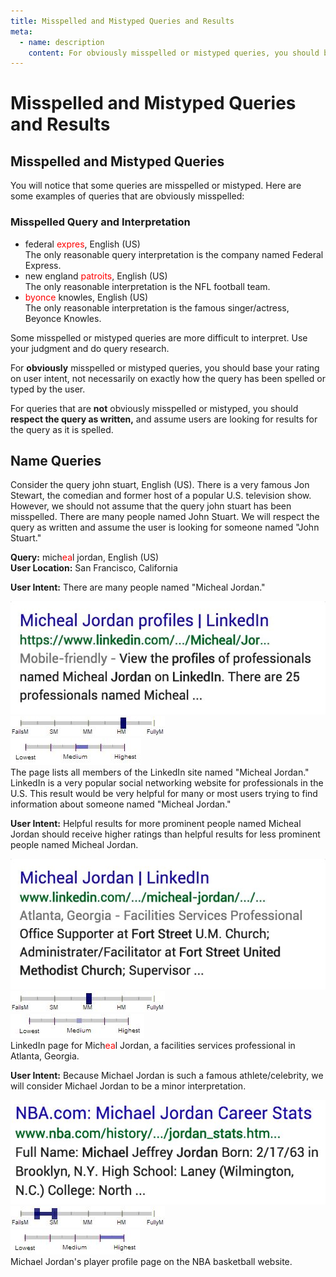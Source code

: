 ```yaml
---
title: Misspelled and Mistyped Queries and Results
meta:
  - name: description
    content: For obviously misspelled or mistyped queries, you should base your rating on user intent, not necessarily on exactly how the query has been spelled or typed by the user. For queries that are not obviously misspelled or mistyped, respect the query as written, and assume users are looking for results for the query as it is spelled.
---
```


# Misspelled and Mistyped Queries and Results

## Misspelled and Mistyped Queries

You will notice that some queries are misspelled or mistyped. Here are some examples of queries that are obviously misspelled:

### Misspelled Query and Interpretation

- <span class="query">federal <span style="color:red">expres</span></span>, English (US)  
  The only reasonable query interpretation is the company named Federal Express.
- <span class="query">new england <span style="color:red">patroits</span></span>, English (US)  
  The only reasonable interpretation is the NFL football team.
- <span class="query"><span style="color:red">byonce</span> knowles</span>, English (US)  
  The only reasonable interpretation is the famous singer/actress, Beyonce Knowles.

Some misspelled or mistyped queries are more difficult to interpret. Use your judgment and do query research.

For **obviously** misspelled or mistyped queries, you should base your rating on user intent, not necessarily on exactly how the query has been spelled or typed by the user.

For queries that are **not** obviously misspelled or mistyped, you should **respect the query as written,** and assume users are looking for results for the query as it is spelled.

## Name Queries

Consider the query <span class="query">john stuart</span>, English (US). There is a very famous Jon Stewart, the comedian and former host of a popular U.S. television show. However, we should not assume that the query <span class="query">john stuart</span> has been misspelled. There are many people named John Stuart. We will respect the query as written and assume the user is looking for someone named "John Stuart."

<div class="examples">
<div class="example">

**Query:** <span class="query">mich<span style="color: red">ea</span>l jordan</span>, English (US)  
**User Location:** San Francisco, California

<div class="results">
<div class="result">

**User Intent:** There are many people named "Micheal Jordan."

![](../images/img750.jpg)  
![needs met scale - highly meets](../images/hm.jpg)  
![page quality scale - medium - narrow range](../images/medium-narrow.jpg)  
The page lists all members of the LinkedIn site named "Micheal Jordan." LinkedIn is a very popular social networking website for professionals in the U.S. This result would be very helpful for many or most users trying to find information about someone named "Micheal Jordan."

</div>
<div class="result">

**User Intent:** Helpful results for more prominent people named Micheal Jordan should receive higher ratings than helpful results for less prominent people named Micheal Jordan.

![](../images/img753.jpg)  
![needs met scale - moderately meets](../images/mm.jpg)  
![page quality scale - medium](../images/medium.jpg)  
LinkedIn page for Mich<span style="color: red">ea</span>l Jordan, a facilities services professional in Atlanta, Georgia.

</div>
<div class="result">

**User Intent:** Because Michael Jordan is such a famous athlete/celebrity, we will consider Michael Jordan to be a minor interpretation.

![](../images/img756.jpg)  
![](../images/failsm+narrow.jpg)  
![page quality scale - high - wide range](../images/high-wide.jpg)  
Michael Jordan's player profile page on the NBA basketball website.

</div>
</div>
</div>
</div>
